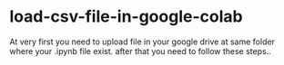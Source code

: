 # load-csv-file-in-google-colab
At very first you need to upload file in your google drive at same folder where your .ipynb file exist.
after that you need to follow these steps..
